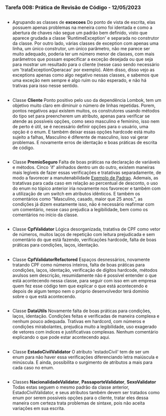 ### Tarefa 008: Prática de Revisão de Código - 12/05/2023
##

- Agrupando as classes de **excecoes**
Do ponto de vista de escrita, elas possuem apenas problemas na meneira como foi identada e como a abertura de chaves não segue um padrão bem definido, visto que aparece grudada a classe 'RuntimeException' e separada no construtor da classe. Por outro lado, várias classes de exception com apenas uma linha, um único construtor, um único parâmetro, não me parece ser muito adequado, poderia ter um número menor de classes, com mais parâmetros que possam especificar a exceção desejada ou que seja para mostrar um resultado para o cliente (nesse caso sendo necessário um 'trataExceptionOperacao' por exemplo). Além disso, disso vejo as exceptions apenas como algo negativo nessas classes, e sabemos que uma exceção nem sempre é algo ruim ou não esperado, e não há trativas para isso nesse sentido.
##

- Classe **Cliente**
Ponto positivo pelo uso da dependência Lombok, tem um objetivo muito claro em diminuir o número de linhas repetidas. Porem, pontos negativos aqui existem muitos, os construtores usando métodos do tipo set para preencherem um atributo, apenas para verificar se atende as possíveis opções, como sexo masculino e feminino, isso nem de perto é útil, se é necessário definir opções para o usuário, uma opção é o enum. E também deixar essas opções hardcode está muito sujeito a falhas, Masculino é diferente de masculino, isso vai gerar problemas. E novamente erros de identação e boas práticas de escrita de código.
##

- Classe **PremioSeguro**
Falta de boas práticas na declaração de variáveis e métodos. Cinco 'if' alinhados dentro um do outro, existem maneiras mais legíveis de fazer essas verificações e tratativas separadamente, de modo a favorecer a manutenabilidade [Exemplo de Padrao](https://blog.webdevsimplified.com/2020-01/guard-clauses/). Ademais, as tratativas para cada caso em relação ao percentual de desconto, o uso do enum no tópico anterior iria novamente nos favorecer e também com a utilização de um switch em atributos idênticos. E também os comentários como "Masculino, casado, maior que 25 anos.", as condições já dizem exatamente isso, não é necessário reafirmar com um comentário, nesse caso prejudica a legibilidade, bem como os comentários no início da classe.
##

- Classe **CpfValidator**
Lógica desorganizada, tratativa de CPF como vetor de números, muitos laços de repetição com leitura prejudicada e sem comentário do que está fazendo, verificações hardcode, falta de boas práticas para condições, laços, identação.
##

- Classe **CpfValidatorRefactored**
Espaços desnessários, novamente tratando CPF como números inteiros, falta de boas práticas para condições, laços, identação, verificação de dígitos hardcode, métodos avulsos sem descrição, resumidamente não é possível entender o que está acontecendo nessa classe, para seguir com isso em um empresa quem fez esse código tem que explicar o que está acontecendo e depois de algum tempo nem o próprio desenvolvedor terá domínio sobre o que está acontecendo.
##

- Classe **DataUtils**
Novamente  falta de boas práticas para condições, laços, identação. Condições feitas e verificadas de maneira complexa e nenhum pouco adequada. Trativas em hardcord, com números e condições mirabolantes, prejudica muito a legibilidade, uso exagerado de vetores com indices e justificativas complexas. Nenhum comentário explicando o que pode estar acontecendo aqui.
##

- Classe **EstadoCivilValidator**
O atributo 'estadoCivil' tem de ser um enum para não haver essa verificações diferenciando letra maiúscula e minúscula. E ainda, possibilita o surgimento de atributos a mais para cada caso no enum.
##

- Classes **NacionalidadeValidator**, **PassaporteValidator**, **SexoValidator**
Todas estas seguem o mesmo padrão da classe anterior, EstadoCivilValidator, e seus atributos também devem ser tratados como enum por serem possíveis opções para o cliente, tratar eles dessa maneira com certeza trata problemas de sintaxe, pois não aceita variações em sua escrita.
